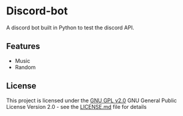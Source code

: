 # Discord-bot

A discord bot built in Python to test the discord API.


## Features

- Music
- Random


## License

This project is licensed under the [GNU GPL v2.0](Discord-bot/LICENSE.md)
GNU General Public License Version 2.0 - see the [LICENSE.md](Discord-bot/LICENSE.md) file for
details
